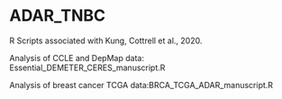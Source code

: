 # ADAR_TNBC

R Scripts associated with Kung, Cottrell et al., 2020.

Analysis of CCLE and DepMap data: Essential_DEMETER_CERES_manuscript.R

Analysis of breast cancer TCGA data:BRCA_TCGA_ADAR_manuscript.R
